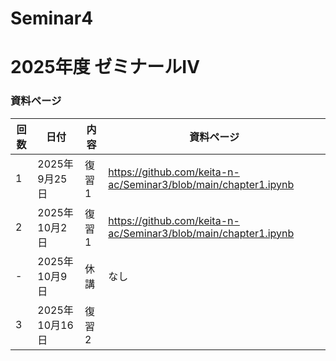 # Seminar4

# 2025年度 ゼミナールⅣ

### 資料ページ

| 回数 | 日付         | 内容 | 資料ページ | 
|---|------------|------|---| 
| 1 | 2025年9月25日 | 復習1 | https://github.com/keita-n-ac/Seminar3/blob/main/chapter1.ipynb | 
| 2 | 2025年10月2日 | 復習1 | https://github.com/keita-n-ac/Seminar3/blob/main/chapter1.ipynb | 
| - | 2025年10月9日 | 休講 | なし | 
| 3 | 2025年10月16日 | 復習2 |  | 
